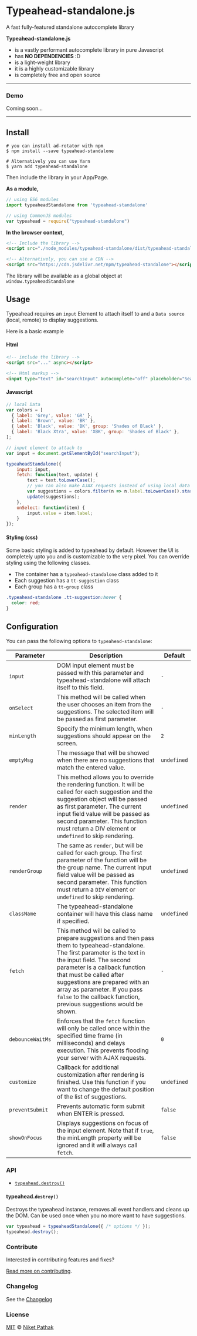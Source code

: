 # Typeahead-standalone.js

A fast fully-featured standalone autocomplete library

**Typeahead-standalone.js**

- is a vastly performant autocomplete library in pure Javascript
- has **NO DEPENDENCIES** :D 
- is a light-weight library
- it is a highly customizable library
- is completely free and open source
---
### Demo

Coming soon...

---

## Install

```shell script
# you can install ad-rotator with npm
$ npm install --save typeahead-standalone

# Alternatively you can use Yarn
$ yarn add typeahead-standalone
```
Then include the library in your App/Page.

**As a module,** 
```javascript
// using ES6 modules
import typeaheadStandalone from 'typeahead-standalone'

// using CommonJS modules
var typeahead = require("typeahead-standalone")
```

**In the browser context,**
```html
<!-- Include the library -->
<script src="./node_modules/typeahead-standalone/dist/typeahead-standalone.js"></script>

<!-- Alternatively, you can use a CDN -->
<script src="https://cdn.jsdelivr.net/npm/typeahead-standalone"></script>
```
The library will be available as a global object at `window.typeaheadStandalone`

## Usage

Typeahead requires an `input` Element to attach itself to and a `Data source` (local, remote) to display suggestions. 

Here is a basic example

#### Html

```html
<!-- include the library -->
<script src="..." async></script>

<!-- Html markup -->
<input type="text" id="searchInput" autocomplete="off" placeholder="Search...">
```
#### Javascript

```javascript
// local Data
var colors = [
  { label: 'Grey', value: 'GR' },
  { label: 'Brown', value: 'BR' },
  { label: 'Black', value: 'BK', group: 'Shades of Black' },
  { label: 'Black Xtra', value: 'XBK', group: 'Shades of Black' },
];

// input element to attach to
var input = document.getElementById("searchInput");

typeaheadStandalone({
    input: input,
    fetch: function(text, update) {
        text = text.toLowerCase();
        // you can also make AJAX requests instead of using local data
        var suggestions = colors.filter(n => n.label.toLowerCase().startsWith(text))
        update(suggestions);
    },
    onSelect: function(item) {
        input.value = item.label;
    }
});
```
#### Styling (css)

Some basic styling is added to typeahead by default. However the UI is completely upto you and is customizable to the very pixel. You can override styling using the following classes.

- The container has a `typeahead-standalone` class added to it
- Each suggestion has a `tt-suggestion` class
- Each group has a `tt-group` class

```css
.typeahead-standalone .tt-suggestion:hover {
  color: red;
}
```

## Configuration

You can pass the following options to `typeahead-standalone`:

| Parameter | Description | Default |
| --------- | ----------- | ------- |
|`input`|DOM input element must be passed with this parameter and typeahead-standalone will attach itself to this field. |`-`|
|`onSelect`|This method will be called when the user chooses an item from the suggestions. The selected item will be passed as first parameter.|`-`|
|`minLength`|Specify the minimum length, when suggestions should appear on the screen.|`2`|
|`emptyMsg`|The message that will be showed when there are no suggestions that match the entered value.|`undefined`|
|`render`|This method allows you to override the rendering function. It will be called for each suggestion and the suggestion object will be passed as first parameter. The current input field value will be passed as second parameter. This function must return a DIV element or `undefined` to skip rendering.|`undefined`|
|`renderGroup`|The same as `render`, but will be called for each group. The first parameter of the function will be the group name. The current input field value will be passed as second parameter. This function must return a `DIV` element or `undefined` to skip rendering.|`undefined`|
|`className`|The typeahead-standalone container will have this class name if specified.|`undefined`|
|`fetch`|This method will be called to prepare suggestions and then pass them to typeahead-standalone. The first parameter is the text in the input field. The second parameter is a callback function that must be called after suggestions are prepared with an array as parameter. If you pass `false` to the callback function, previous suggestions would be shown.|`-`|
|`debounceWaitMs`|Enforces that the `fetch` function will only be called once within the specified time frame (in milliseconds) and delays execution. This prevents flooding your server with AJAX requests.|`0`|
|`customize`|Callback for additional customization after rendering is finished. Use this function if you want to change the default position of the list of suggestions.|`undefined`|
|`preventSubmit`|Prevents automatic form submit when ENTER is pressed.|`false`|
|`showOnFocus`|Displays suggestions on focus of the input element. Note that if `true`, the minLength property will be ignored and it will always call `fetch`.|`false`|

### API

* [`typeahead.destroy()`](#typeaheaddestroy)

#### <a id="typeaheaddestroy">typeahead.`destroy()`</a>

Destroys the typeahead instance, removes all event handlers and cleans up the DOM. Can be used once when you no more want to have suggestions.

```javascript
var typeahead = typeaheadStandalone({ /* options */ });
typeahead.destroy();
```

### Contribute

Interested in contributing features and fixes?

[Read more on contributing](./contributing.md).

### Changelog

See the [Changelog](https://github.com/niketpathak/typeahead-standalone/wiki/Changelog)

### License

[MIT](LICENSE) © [Niket Pathak](https://niketpathak.com)